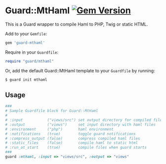 # Guard::MtHaml [![Gem Version](https://badge.fury.io/rb/guard-mthaml.svg)](http://badge.fury.io/rb/guard-mthaml)
This is a Guard wrapper to compile Haml to PHP, Twig or static HTML.

Add to your `Gemfile`:
```ruby
gem 'guard-mthaml'
```

Require in your `Guardfile`:
```ruby
require "guard/mthaml"
```

Or, add the default Guard::MtHaml template to your `Guardfile` by running:
```bash
$ guard init mthaml
```

## Usage

```ruby
###
# Sample Guardfile block for Guard::MtHaml
#
# :input           ("views/src") set output directory for compiled files
# :output          ("views")     set input directory with haml files
# :environment     ("php")       haml environment
# :notifications   (true)        toggle guard notifications
# :compress_output (false)       compress compiled haml files
# :static_files    (false)       compile haml to static html
# :run_at_start    (true)        compile files when guard starts
###
guard :mthaml, :input => "views/src", :output => "views"
```
